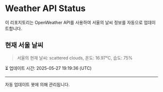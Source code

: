 
# Weather API Status

이 리포지토리는 OpenWeather API를 사용하여 서울의 날씨 정보를 자동으로 업데이트합니다.

## 현재 서울 날씨
> 서울의 현재 날씨: scattered clouds, 온도: 16.97°C, 습도: 75%

⏳ 업데이트 시간: 2025-05-27 19:19:36 (UTC)

---
자동 업데이트 봇에 의해 관리됩니다.
